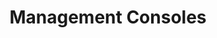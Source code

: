 ---
title: Management Consoles
layout: questions
parent: Questions
grand_parent: CompTIA A+ 220-1102 (Core 2)
permalink: /education/comptia/a-plus/core-two/questions/management-consoles/
questions:
    - question: "You are supporting a user who has installed a vendor keyboard driver. The keyboard no longer functions correctly. Under Windows 10, what are the steps to revert to the previous driver?"
      answer: "Open Device Manager from the WinX menu, Instant Search, or the Computer Management console. Expand Keyboards, then right-click the device and select Properties. On the Driver tab, select Roll Back Driver."
    - question: "You are troubleshooting an issue with a wireless adapter. When you open Device Manager, you find the device's icon is shown with a down arrow superimposed. What does this mean, and why might this configuration have been imposed?"
      answer: "The icon indicates that the device has been disabled. It could be that there was a fault, or there may be a network configuration or security reason for disabling the adapter. In this sort of situation, use incident logs and device documentation to establish the reason behind the configuration change."
    - question: "If a single physical disk is divided into three partitions, how many different file systems can be supported?"
      answer: "Three—each partition can use a different file system."
    - question: "True or false? The dfrgui.exe utility should be disabled if Windows is installed to an SSD."
      answer: "False. While solid state drives (SSDs) and hard disk drives (HDDs) have different mechanical and performance characteristics, it is still necessary to run the Defragment and Optimize Drives (dfrgui.exe) periodically to optimize performance."
    - question: "In Windows, what is the difference between the boot partition and the system partition?"
      answer: "The system partition contains the boot files; the boot partition contains the system root (OS files). The boot partition is normally assigned the drive letter C. The system partition is not normally assigned a drive letter."
---